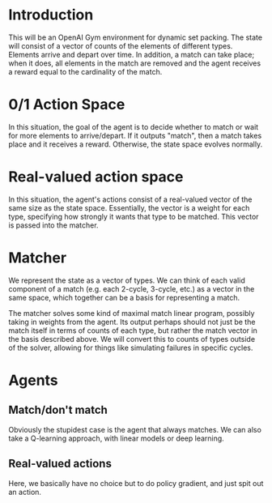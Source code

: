 # Introduction

This will be an OpenAI Gym environment for dynamic set packing. The state will consist of a vector of counts of the elements of different types. Elements arrive and depart over time. In addition, a match can take place; when it does, all elements in the match are removed and the agent receives a reward equal to the cardinality of the match.


# 0/1 Action Space

In this situation, the goal of the agent is to decide whether to match or wait for more elements to arrive/depart. If it outputs "match", then a match takes place and it receives a reward. Otherwise, the state space evolves normally.

# Real-valued action space

In this situation, the agent's actions consist of a real-valued vector of the same size as the state space. Essentially, the vector is a weight for each type, specifying how strongly it wants that type to be matched. This vector is passed into the matcher.

# Matcher

We represent the state as a vector of types. We can think of each valid component of a match (e.g. each 2-cycle, 3-cycle, etc.) as a vector in the same space, which together can be a basis for representing a match.

The matcher solves some kind of maximal match linear program, possibly taking
in weights from the agent. Its output perhaps should not just be the match
itself in terms of counts of each type, but rather the match vector in the
basis described above. We will convert this to counts of types outside of the solver, allowing for things like simulating failures in specific cycles.

# Agents

## Match/don't match

Obviously the stupidest case is the agent that always matches. We can also take a Q-learning approach, with linear models or deep learning.

## Real-valued actions

Here, we basically have no choice but to do policy gradient, and just spit out an action.


